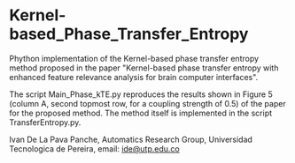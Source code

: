 # Kernel-based_Phase_Transfer_Entropy

Phython implementation of the Kernel-based phase transfer entropy method proposed in the paper
"Kernel-based phase transfer entropy with enhanced feature relevance analysis for brain computer interfaces". 

The script Main_Phase_kTE.py reproduces the results shown in Figure 5 (column A, second topmost row, for a coupling strength of 0.5) of the paper for the proposed method. 
The method itself is implemented in the script TransferEntropy.py. 

Ivan De La Pava Panche, Automatics Research Group, Universidad Tecnologica de Pereira, email: ide@utp.edu.co

